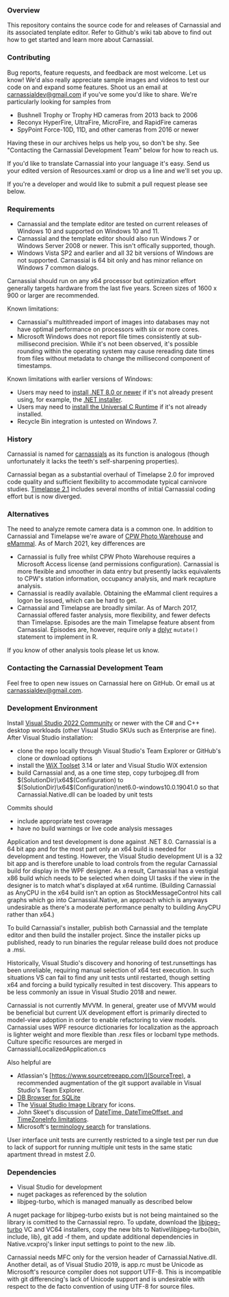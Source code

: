 ﻿### Overview
This repository contains the source code for and releases of Carnassial and its associated tenplate editor. Refer to Github's wiki
tab above to find out how to get started and learn more about Carnassial.

### Contributing
Bug reports, feature requests, and feedback are most welcome. Let us know!  We'd also really appreciate sample images and videos 
to test our code on and expand some features. Shoot us an email at carnassialdev@gmail.com if you've some you'd like to share. 
We're particularly looking for samples from

* Bushnell Trophy or Trophy HD cameras from 2013 back to 2006
* Reconyx HyperFire, UltraFire, MicroFire, and RapidFire cameras
* SpyPoint Force-10D, 11D, and other cameras from 2016 or newer

Having these in our archives helps us help you, so don't be shy. See "Contacting the Carnassial Development Team" below for how to
reach us.

If you'd like to translate Carnassial into your language it's easy. Send us your edited version of Resources.xaml or drop us a 
line and we'll set you up.

If you're a developer and would like to submit a pull request please see below.

### Requirements
* Carnassial and the template editor are tested on current releases of Windows 10 and supported on Windows 10 and 11.
* Carnassial and the template editor should also run Windows 7 or Windows Server 2008 or newer. This isn't offically supported, 
though.
* Windows Vista SP2 and earlier and all 32 bit versions of Windows are not supported. Carnassial is 64 bit only and has minor 
reliance on Windows 7 common dialogs.

Carnassial should run on any x64 processor but optimization effort generally targets hardware from the last five years. Screen 
sizes of 1600 x 900 or larger are recommended.

Known limitations:

* Carnassial's multithreaded import of images into databases may not have optimal performance on processors with six or more cores.
* Microsoft Windows does not report file times consistently at sub-millisecond precision. While it's not been observed, it's 
possible rounding within the operating system may cause rereading date times from files without metadata to change the millisecond
component of timestamps.

Known limitations with earlier versions of Windows:

* Users may need to [install .NET 8.0 or newer](https://docs.microsoft.com/en-us/dotnet/framework/migration-guide/versions-and-dependencies) if 
it's not already present using, for example, the [.NET installer](https://dotnet.microsoft.com/download).
* Users may need to [install the Universal C Runtime](https://www.microsoft.com/en-us/download/details.aspx?id=48234) if it's not already installed.
* Recycle Bin integration is untested on Windows 7.

### History
Carnassial is named for [carnassials](https://en.wikipedia.org/wiki/Carnassial) as its function is analogous (though unfortunately
it lacks the teeth's self-sharpening properties).

Carnassial began as a substantial overhaul of Timelapse 2.0 for improved code quality and sufficient flexibility to accommodate 
typical  carnivore studies. [Timelapse 2.1](http://saul.cpsc.ucalgary.ca/timelapse/pmwiki.php?n=Main.HomePage) includes several
months of initial Carnassial coding effort but is now diverged.

### Alternatives
The need to analyze remote camera data is a common one. In addition to Carnassial and Timelapse we're aware of 
[CPW Photo Warehouse​](http://cpw.state.co.us/learn/Pages/ResearchMammalsSoftware.aspx) and [eMammal](http://emammal.si.edu/). 
As of March 2021, key differences are

* Carnassial is fully free whilst CPW Photo Warehouse​ requires a Microsoft Access license (and permissions configuration). 
Carnassial is more flexible and  smoother in data entry but presently lacks equivalents to CPW's station information, occupancy 
analysis, and mark recapture analysis. 
* Carnassial is readily available. Obtaining the eMammal client requires a logon be issued, which can be hard to get.
* Carnassial and Timelapse are broadly similar. As of March 2017, Carnassial offered faster analysis, more flexibility, and fewer
defects than Timelapse. Episodes are the main Timelapse feature absent from Carnassial. Episodes are, however, require only a 
[dplyr](https://r4ds.had.co.nz/) `mutate()` statement to implement in R.

If you know of other analysis tools please let us know.

### Contacting the Carnassial Development Team
Feel free to open new issues on Carnassial here on GitHub. Or email us at carnassialdev@gmail.com.

### Development Environment
Install [Visual Studio 2022 Community](https://www.visualstudio.com/en-us/products/visual-studio-community-vs.aspx) or newer 
with the C# and C++ desktop workloads (other Visual Studio SKUs such as Enterprise are fine). After Visual Studio installation:

* clone the repo locally through Visual Studio's Team Explorer or GitHub's clone or download options
* install the [WiX Toolset](http://wixtoolset.org/releases/) 3.14 or later and Visual Studio WiX extension
* build Carnassial and, as a one time step, copy turbojpeg.dll from $(SolutionDir)\x64\$(Configuration) to $(SolutionDir)\x64\$(Configuration)\net6.0-windows10.0.19041.0
so that Carnassial.Native.dll can be loaded by unit tests

Commits should

* include appropriate test coverage
* have no build warnings or live code analysis messages

Application and test development is done against .NET 8.0. Carnassial is a 64 bit app and for the most part only an x64 build 
is needed for development and testing. However, the Visual Studio development UI is a 32 bit app and is therefore unable to load 
controls from the regular Carnassial build for display in the WPF designer. As a result, Carnassial has a vestigial x86 build which
needs to be selected when doing UI tasks if the view in the designer is to match what's displayed at x64 runtime. (Building 
Carnassial as AnyCPU in the x64 build isn't an option as StockMessageControl hits call graphs which go into Carnassial.Native, an 
approach which is anyways undesirable as there's a moderate performance penalty to building AnyCPU rather than x64.)

To build Carnassial's installer, publish both Carnassial and the template editor and then build the installer project. Since the
installer picks up published, ready to run binaries the regular release build does not produce a .msi.

Historically, Visual Studio's discovery and honoring of test.runsettings has been unreliable, requiring manual selection of x64 
test execution. In such situations VS can fail to find any unit tests until restarted, though setting x64 and forcing a build 
typically resulted in test discovery. This appears to be less commonly an issue in Visual Studio 2018 and newer.

Carnassial is not currently MVVM. In general, greater use of MVVM would be beneficial but current UX development effort is 
primarily directed to model-view adoption in order to enable refactoring to view models. Carnassial uses WPF resource 
dictionaries for localization as the approach is lighter weight and more flexible than .resx files or locbaml type methods. 
Culture specific resources are merged in Carnassial\LocalizedApplication.cs

Also helpful are

* Atlassian's [https://www.sourcetreeapp.com/](SourceTree), a recommended augmentation of the git support available in Visual Studio's Team Explorer.
* [DB Browser for SQLite](http://sqlitebrowser.org/)
* The [Visual Studio Image Library](https://msdn.microsoft.com/en-us/library/ms246582.aspx) for icons.
* John Skeet's discussion of [DateTime, DateTimeOffset, and TimeZoneInfo limitations](http://blog.nodatime.org/2011/08/what-wrong-with-datetime-anyway.html).
* Microsoft's [terminology search](https://www.microsoft.com/en-us/language) for translations.

User interface unit tests are currently restricted to a single test per run due to lack of support for running multiple unit
tests in the same static apartment thread in mstest 2.0.

### Dependencies
* Visual Studio for development
* nuget packages as referenced by the solution
* libjpeg-turbo, which is managed manually as described below

A nuget package for libjpeg-turbo exists but is not being maintained so the library is comitted to the Carnassial repro. To 
update, download the [libjpeg-turbo](https://libjpeg-turbo.org/) VC and VC64 installers, copy the new bits to 
Native\libjpeg-turbo\{bin, include, lib}, git add -f them, and update additional dependencies in Native.vcxproj's linker input
settings to point to the new .lib.

Carnassial needs MFC only for the version header of Carnassial.Native.dll. Another detail, as of Visual Studio 2019, is 
app.rc must be Unicode as Microsoft's resource compiler does not support UTF-8. This is incompatible with git differencing's 
lack of Unicode support and is undesirable with respect to the de facto convention of using UTF-8 for source files.
